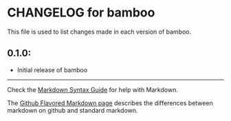 # CHANGELOG for bamboo

This file is used to list changes made in each version of bamboo.

## 0.1.0:

* Initial release of bamboo

- - - 
Check the [Markdown Syntax Guide](http://daringfireball.net/projects/markdown/syntax) for help with Markdown.

The [Github Flavored Markdown page](http://github.github.com/github-flavored-markdown/) describes the differences between markdown on github and standard markdown.
